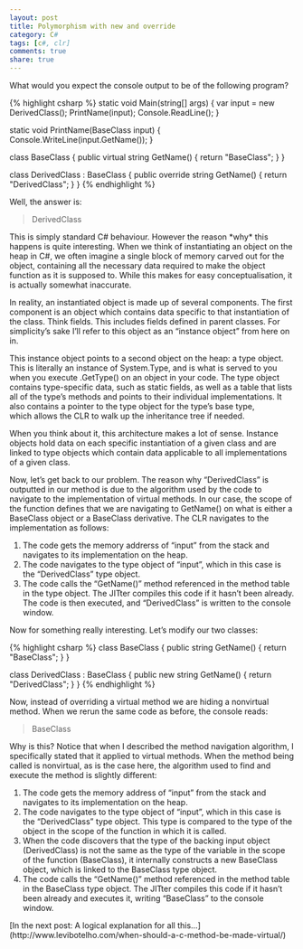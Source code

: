 ```yaml
---
layout: post
title: Polymorphism with new and override
category: C#
tags: [c#, clr]
comments: true
share: true
---
```

What would you expect the console output to be of the following program?

{% highlight csharp %}
static void Main(string[] args)
{
    var input = new DerivedClass();
    PrintName(input);
    Console.ReadLine();
}

static void PrintName(BaseClass input)
{
    Console.WriteLine(input.GetName());
}

class BaseClass
{
    public virtual string GetName()
    {
        return "BaseClass";
    }
}

class DerivedClass : BaseClass
{
    public override string GetName()
    {
        return "DerivedClass";
    }
}
{% endhighlight %}

Well, the answer is:

<blockquote>DerivedClass
</blockquote>
This is simply standard C# behaviour. However the reason *why* this happens is quite interesting.
<a id="more"></a><a id="more-1482"></a>
When we think of instantiating an object on the heap in C#, we often imagine a single block of memory carved out for the object, containing all the necessary data required to make the object function as it is supposed to. While this makes for easy conceptualisation, it is actually somewhat inaccurate.

In reality, an instantiated object is made up of several components. The first component is an object which contains data specific to that instantiation of the class. Think fields. This includes fields defined in parent classes. For simplicity’s sake I’ll refer to this object as an “instance object” from here on in.

This instance object points to a second object on the heap: a type object. This is literally an instance of System.Type, and is what is served to you when you execute .GetType() on an object in your code. The type object contains type-specific data, such as static fields, as well as a table that lists all of the type’s methods and points to their individual implementations. It also contains a pointer to the type object for the type’s base type, which allows the CLR to walk up the inheritance tree if needed.

When you think about it, this architecture makes a lot of sense. Instance objects hold data on each specific instantiation of a given class and are linked to type objects which contain data applicable to all implementations of a given class.

Now, let’s get back to our problem. The reason why “DerivedClass” is outputted in our method is due to the algorithm used by the code to navigate to the implementation of virtual methods. In our case, the scope of the function defines that we are navigating to GetName() on what is either a BaseClass object or a BaseClass derivative. The CLR navigates to the implementation as follows:

<ol>
<li>The code gets the memory addrerss of “input” from the stack and navigates to its implementation on the heap.</li>
<li>The code navigates to the type object of “input”, which in this case is the “DerivedClass” type object.</li>
<li>The code calls the “GetName()” method referenced in the method table in the type object. The JITter compiles this code if it hasn’t been already. The code is then executed, and “DerivedClass” is written to the console window.</li>
</ol>
Now for something really interesting. Let’s modify our two classes:

{% highlight csharp %}
class BaseClass
{
    public string GetName()
    {
        return "BaseClass";
    }
}

class DerivedClass : BaseClass
{
    public new string GetName()
    {
        return "DerivedClass";
    }
}
{% endhighlight %}

Now, instead of overriding a virtual method we are hiding a nonvirtual method. When we rerun the same code as before, the console reads:

<blockquote>BaseClass</blockquote>

Why is this? Notice that when I described the method navigation algorithm, I specifically stated that it applied to virtual methods. When the method being called is nonvirtual, as is the case here, the algorithm used to find and execute the method is slightly different:

<ol>
<li>The code gets the memory address of “input” from the stack and navigates to its implementation on the heap.</li>
<li>The code navigates to the type object of “input”, which in this case is the “DerivedClass” type object. This type is compared to the type of the object in the scope of the function in which it is called.</li>
<li>When the code discovers that the type of the backing input object (DerivedClass) is not the same as the type of the variable in the scope of the function (BaseClass), it internally constructs a new BaseClass object, which is linked to the BaseClass type object.</li>
<li>The code calls the “GetName()” method referenced in the method table in the BaseClass type object. The JITter compiles this code if it hasn’t been already and executes it, writing “BaseClass” to the console window.</li>
</ol>
[In the next post: A logical explanation for all this...](http://www.levibotelho.com/when-should-a-c-method-be-made-virtual/)

